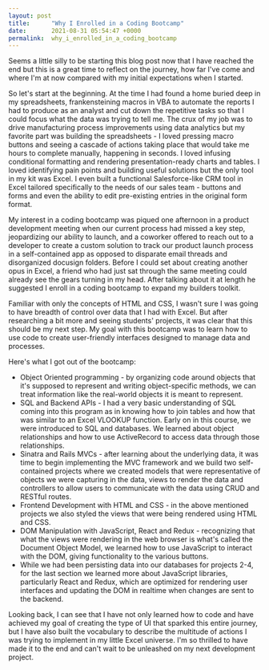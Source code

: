 ```yaml
---
layout: post
title:      "Why I Enrolled in a Coding Bootcamp"
date:       2021-08-31 05:54:47 +0000
permalink:  why_i_enrolled_in_a_coding_bootcamp
---
```



Seems a little silly to be starting this blog post now that I have reached the end but this is a great time to reflect on the journey, how far I've come and where I'm at now compared with my initial expectations when I started. 

So let's start at the beginning. At the time I had found a home buried deep in my spreadsheets, frankensteining macros in VBA to automate the reports I had to produce as an analyst and cut down the repetitive tasks so that I could focus what the data was trying to tell me. The crux of my job was to drive manufacturing process improvements using data analytics but my favorite part was building the spreadsheets - I loved pressing macro buttons and seeing a cascade of actions taking place that would take me hours to complete manually, happening in seconds. I loved infusing conditional formatting and rendering presentation-ready charts and tables. I loved identifying pain points and building useful solutions but the only tool in my kit was Excel. I even built a functional Salesforce-like CRM tool in Excel tailored specifically to the needs of our sales team - buttons and forms and even the ability to edit pre-existing entries in the original form format.

My interest in a coding bootcamp was piqued one afternoon in a product development meeting when our current process had missed a key step, jeopardizing our ability to launch, and a coworker offered to reach out to a developer to create a custom solution to track our product launch process in a self-contained app as opposed to disparate email threads and disorganized docusign folders. Before I could set about creating another opus in Excel, a friend who had just sat through the same meeting could already see the gears turning in my head. After talking about it at length he suggested I enroll in a coding bootcamp to expand my builders toolkit. 

Familiar with only the concepts of HTML and CSS, I wasn't sure I was going to have breadth of control over data that I had with Excel. But after researching a bit more and seeing students' projects, it was clear that this should be my next step. My goal with this bootcamp was to learn how to use code to create user-friendly interfaces designed to manage data and processes. 

Here's what I got out of the bootcamp: 
* Object Oriented programming - by organizing code around objects that it's supposed to represent and writing object-specific methods, we can treat information like the real-world objects it is meant to represent. 
* SQL and Backend APIs - I had a very basic understanding of SQL coming into this program as in knowing how to join tables and how that was similar to an Excel VLOOKUP function. Early on in this course, we were introduced to SQL and databases. We learned about object relationships and how to use ActiveRecord to access data through those relationships. 
* Sinatra and Rails MVCs - after learning about the underlying data, it was time to begin implementing the MVC framework and we build two self-contained projects where we created models that were representative of objects we were capturing in the data, views to render the data and controllers to allow users to communicate with the data using CRUD and RESTful routes. 
* Frontend Development with HTML and CSS - in the above mentioned projects we also styled the views that were being rendered using HTML and CSS. 
* DOM Manipulation with JavaScript, React and Redux - recognizing that what the views were rendering in the web browser is what's called the Document Object Model, we learned how to use JavaScript to interact with the DOM, giving functionality to the various buttons.
* While we had been persisting data into our databases for projects 2-4, for the last section we learned more about JavaScript libraries, particularly React and Redux, which are optimized for rendering user interfaces and updating the DOM in realtime when changes are sent to the backend.

Looking back, I can see that I have not only learned how to code and have achieved my goal of creating the type of UI that sparked this entire journey, but I have also built the vocabulary to describe the multitude of actions I was trying to implement in my little Excel universe. I'm so thrilled to have made it to the end and can't wait to be unleashed on my next development project. 
